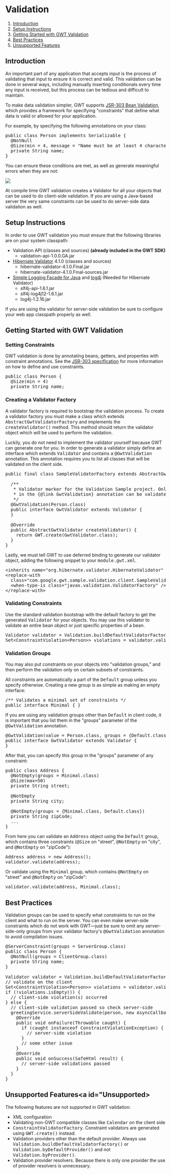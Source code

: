 Validation
===

1.  [Introduction](#ValidationIntro)
2.  [Setup Instructions](#SetupInstructions)
3.  [Getting Started with GWT Validation](#GettingStarted)
4.  [Best Practices](#BestPractices)
5.  [Unsupported Features](#Unsupported)

## Introduction<a id="ValidationIntro"></a>

An important part of any application that accepts input is the process of validating that input to ensure it is correct
and valid. This validation can be done in several ways, including manually inserting conditionals every time any input is
received, but this process can be tedious and difficult to maintain.

To make data validation simpler, GWT supports [JSR-303 Bean Validation](http://jcp.org/en/jsr/detail?id=303),
which provides a framework for specifying &quot;constraints&quot; that define what data is valid or allowed for your
application.

For example, by specifying the following annotations on your class:

<pre class="prettyprint">
public class Person implements Serializable {
  @NotNull
  @Size(min = 4, message = &quot;Name must be at least 4 characters long.&quot;)
  private String name;
}
</pre>

You can ensure these conditions are met, as well as generate meaningful errors when they are not:

![](images/ValidationScreenshot.png)

At compile time GWT validation creates a Validator for all your objects that can be used to do client-side validation.
If you are using a Java-based server the very same constraints can be used to do server-side data validation as well.

## Setup Instructions<a id="SetupInstructions"></a>

In order to use GWT validation you must ensure that the following libraries are on your system classpath:

*   Validation API (classes and sources) **(already included in the GWT SDK)**
    *   validation-api-1.0.0.GA.jar
*   [Hibernate Validator](http://www.hibernate.org/subprojects/validator.html) 4.1.0 (classes and sources)
    *   hibernate-validator-4.1.0.Final.jar
    *   hibernate-validator-4.1.0.Final-sources.jar
*   [Simple Logging Facade for Java](http://www.slf4j.org/) and  [log4j](http://logging.apache.org/log4j/1.2/) (Needed for Hibernate Validator)
    *   slf4j-api-1.6.1.jar
    *   slf4j-log4j12-1.6.1.jar
    *   log4j-1.2.16.jar

If you are using the validator for server-side validation be sure to configure your web app classpath properly as well.

## Getting Started with GWT Validation<a id="GettingStarted"></a>

### Setting Constraints

GWT validation is done by annotating beans, getters, and properties with constraint annotations. See the
[JSR-303 specification](http://jcp.org/en/jsr/detail?id=303) for more information on how to define and use
constraints.

<pre class="prettyprint">
public class Person {
  @Size(min = 4)
  private String name;
</pre>

### Creating a Validator Factory

A validator factory is required to bootstrap the validation process. To create a validator factory you must make a
class which extends <tt>AbstractGwtValidatorFactory</tt> and implements the <tt>createValidator()</tt> method. This method
should return the validator object which will be used to perform the validation.

Luckily, you do not need to implement the validator yourself because GWT can generate one for you. In order to generate
a validator simply define an interface which extends <tt>Validator</tt> and contains a <tt>@GwtValidation</tt> annotation.
This annotation requires you to list all classes that will be validated on the client side.

<pre class="prettyprint">
public final class SampleValidatorFactory extends AbstractGwtValidatorFactory {

  /**
   * Validator marker for the Validation Sample project. Only the classes and groups listed
   * in the {@link GwtValidation} annotation can be validated.
   */
  @GwtValidation(Person.class)
  public interface GwtValidator extends Validator {
  }

  @Override
  public AbstractGwtValidator createValidator() {
    return GWT.create(GwtValidator.class);
  }
}
</pre>

Lastly, we must tell GWT to use deferred binding to generate our validator object, adding the following snippet
to your <tt>module.gwt.xml</tt>.

<pre class="prettyprint">
&lt;inherits name=&quot;org.hibernate.validator.HibernateValidator&quot; /&gt;
&lt;replace-with
  class=&quot;com.google.gwt.sample.validation.client.SampleValidatorFactory&quot;&gt;
  &lt;when-type-is class=&quot;javax.validation.ValidatorFactory&quot; /&gt;
&lt;/replace-with&gt;
</pre>

### Validating Constraints

Use the standard validation bootstrap with the default factory to get the generated <tt>Validator</tt> for your objects.
You may use this validator to validate an entire bean object or just specific properties of a bean.

<pre class="prettyprint">
Validator validator = Validation.buildDefaultValidatorFactory().getValidator();
Set&lt;ConstraintViolation&lt;Person&gt;&gt; violations = validator.validate(person);
</pre>

### Validation Groups

You may also put constraints on your objects into &quot;validation groups,&quot; and then perform the validation only
on certain subsets of constraints.

All constraints are automatically a part of the <tt>Default</tt> group unless you specify otherwise. Creating a new group
is as simple as making an empty interface:

<pre class="prettyprint">
/** Validates a minimal set of constraints */
public interface Minimal { }
</pre>

If you are using any validation groups other than <tt>Default</tt> in client code, it is important that you list them in
the &quot;groups&quot; parameter of the <tt>@GwtValidation</tt> annotation.

<pre class="prettyprint">
@GwtValidation(value = Person.class, groups = {Default.class, Minimal.class})
public interface GwtValidator extends Validator {
}
</pre>

After that, you can specify this group in the &quot;groups&quot; parameter of any constraint:

<pre class="prettyprint">
public class Address {
  @NotEmpty(groups = Minimal.class)
  @Size(max=50)
  private String street;
  
  @NotEmpty
  private String city;
  
  @NotEmpty(groups = {Minimal.class, Default.class})
  private String zipCode;
  ...
}
</pre>

From here you can validate an <tt>Address</tt> object using the <tt>Default</tt> group, which contains three constraints
(<tt>@Size</tt> on &quot;street&quot;, <tt>@NotEmpty</tt> on &quot;city&quot;, and <tt>@NotEmpty</tt> on &quot;zipCode&quot;):

<pre class="prettyprint">
Address address = new Address();
validator.validate(address);
</pre>

Or validate using the <tt>Minimal</tt> group, which contains <tt>@NotEmpty</tt> on &quot;street&quot; and <tt>@NotEmpty</tt> on
&quot;zipCode&quot;:

<pre class="prettyprint">
validator.validate(address, Minimal.class);
</pre>

## Best Practices<a id="BestPractices"></a>

Validation groups can be used to specify what constraints to run on the client and what to run on the server. You can even make
server-side constraints which do not work with GWT&mdash;just be sure to omit any server-side-only groups from your validator
factory's <tt>@GwtValidation</tt> annotation to avoid compilation issues.

<pre class="prettyprint">
@ServerConstraint(groups = ServerGroup.class)
public class Person {
  @NotNull(groups = ClientGroup.class)
  private String name;
}

Validator validator = Validation.buildDefaultValidatorFactory().getValidator();
// validate on the client
Set&lt;ConstraintViolation&lt;Person&gt;&gt; violations = validator.validate(person, Default.class, ClientGroup.class);
if (!violations.isEmpty()) {
  // client-side violation(s) occurred
} else {
  // client-side validation passed so check server-side
  greetingService.serverSideValidate(person, new AsyncCallback&lt;SafeHtml&gt;() {
    @Override
    public void onFailure(Throwable caught) {
      if (caught instanceof ConstraintViolationException) {
        // server-side violation
      }
      // some other issue
    }
    @Override
    public void onSuccess(SafeHtml result) {
      // server-side validations passed
    }
  }
}
</pre>

## Unsupported Features<a id="Unsupported></a>

The following features are not supported in GWT validation:

*   XML configuration
*   Validating non-GWT compatible classes like <tt>Calendar</tt> on the client side
*   <tt>ConstraintValidatorFactory</tt>. Constraint validators are generated using <tt>GWT.create()</tt> instead.
*   Validation providers other than the default provider. Always use <tt>Validation.buildDefaultValidatorFactory()</tt> or
    <tt>Validation.byDefaultProvider()</tt> and not <tt>Validation.byProvider()</tt>.
*   Validation provider resolvers. Because there is only one provider the use of provider resolvers is unnecessary.
